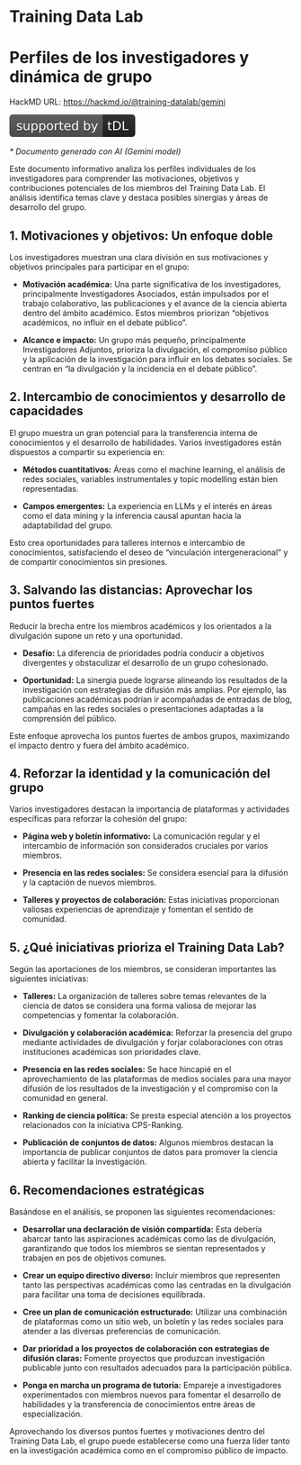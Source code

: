 # Training Data Lab
# Perfiles de los investigadores y dinámica de grupo

HackMD URL: https://hackmd.io/@training-datalab/gemini

[![tDL](https://raw.githubusercontent.com/training-datalab/HackMD/main/badges/tDL.svg)](https://training-datalab.com/)

*$*$ Documento generado con AI (Gemini model)*

Este documento informativo analiza los perfiles individuales de los investigadores para comprender las motivaciones, objetivos y contribuciones potenciales de los miembros del Training Data Lab. El análisis identifica temas clave y destaca posibles sinergias y áreas de desarrollo del grupo.

## 1. Motivaciones y objetivos: Un enfoque doble

Los investigadores muestran una clara división en sus motivaciones y objetivos principales para participar en el grupo:

* **Motivación académica:** Una parte significativa de los investigadores, principalmente Investigadores Asociados, están impulsados por el trabajo colaborativo, las publicaciones y el avance de la ciencia abierta dentro del ámbito académico. Estos miembros priorizan “objetivos académicos, no influir en el debate público”.

* **Alcance e impacto:** Un grupo más pequeño, principalmente Investigadores Adjuntos, prioriza la divulgación, el compromiso público y la aplicación de la investigación para influir en los debates sociales. Se centran en “la divulgación y la incidencia en el debate público”.


## 2. Intercambio de conocimientos y desarrollo de capacidades

El grupo muestra un gran potencial para la transferencia interna de conocimientos y el desarrollo de habilidades. Varios investigadores están dispuestos a compartir su experiencia en:

* **Métodos cuantitativos:** Áreas como el machine learning, el análisis de redes sociales, variables instrumentales y topic modelling están bien representadas.

* **Campos emergentes:** La experiencia en LLMs y el interés en áreas como el data mining y la inferencia causal apuntan hacia la adaptabilidad del grupo.

Esto crea oportunidades para talleres internos e intercambio de conocimientos, satisfaciendo el deseo de “vinculación intergeneracional” y de compartir conocimientos sin presiones.

## 3. Salvando las distancias: Aprovechar los puntos fuertes

Reducir la brecha entre los miembros académicos y los orientados a la divulgación supone un reto y una oportunidad.

* **Desafío:** La diferencia de prioridades podría conducir a objetivos divergentes y obstaculizar el desarrollo de un grupo cohesionado.

* **Oportunidad:** La sinergia puede lograrse alineando los resultados de la investigación con estrategias de difusión más amplias. Por ejemplo, las publicaciones académicas podrían ir acompañadas de entradas de blog, campañas en las redes sociales o presentaciones adaptadas a la comprensión del público.

Este enfoque aprovecha los puntos fuertes de ambos grupos, maximizando el impacto dentro y fuera del ámbito académico.

## 4. Reforzar la identidad y la comunicación del grupo

Varios investigadores destacan la importancia de plataformas y actividades específicas para reforzar la cohesión del grupo:

* **Página web y boletín informativo:** La comunicación regular y el intercambio de información son considerados cruciales por varios miembros.

* **Presencia en las redes sociales:** Se considera esencial para la difusión y la captación de nuevos miembros.

* **Talleres y proyectos de colaboración:** Estas iniciativas proporcionan valiosas experiencias de aprendizaje y fomentan el sentido de comunidad.

## 5. ¿Qué iniciativas prioriza el Training Data Lab?

Según las aportaciones de los miembros, se consideran importantes las siguientes iniciativas:

* **Talleres:** La organización de talleres sobre temas relevantes de la ciencia de datos se considera una forma valiosa de mejorar las competencias y fomentar la colaboración.

* **Divulgación y colaboración académica:** Reforzar la presencia del grupo mediante actividades de divulgación y forjar colaboraciones con otras instituciones académicas son prioridades clave.

* **Presencia en las redes sociales:** Se hace hincapié en el aprovechamiento de las plataformas de medios sociales para una mayor difusión de los resultados de la investigación y el compromiso con la comunidad en general.

* **Ranking de ciencia política:** Se presta especial atención a los proyectos relacionados con la iniciativa CPS-Ranking.

* **Publicación de conjuntos de datos:** Algunos miembros destacan la importancia de publicar conjuntos de datos para promover la ciencia abierta y facilitar la investigación.

## 6. Recomendaciones estratégicas

Basándose en el análisis, se proponen las siguientes recomendaciones:

* **Desarrollar una declaración de visión compartida:** Esta debería abarcar tanto las aspiraciones académicas como las de divulgación, garantizando que todos los miembros se sientan representados y trabajen en pos de objetivos comunes.

* **Crear un equipo directivo diverso:** Incluir miembros que representen tanto las perspectivas académicas como las centradas en la divulgación para facilitar una toma de decisiones equilibrada.

* **Cree un plan de comunicación estructurado:** Utilizar una combinación de plataformas como un sitio web, un boletín y las redes sociales para atender a las diversas preferencias de comunicación.

* **Dar prioridad a los proyectos de colaboración con estrategias de difusión claras:** Fomente proyectos que produzcan investigación publicable junto con resultados adecuados para la participación pública.

* **Ponga en marcha un programa de tutoría:** Empareje a investigadores experimentados con miembros nuevos para fomentar el desarrollo de habilidades y la transferencia de conocimientos entre áreas de especialización.

Aprovechando los diversos puntos fuertes y motivaciones dentro del Training Data Lab, el grupo puede establecerse como una fuerza líder tanto en la investigación académica como en el compromiso público de impacto.

